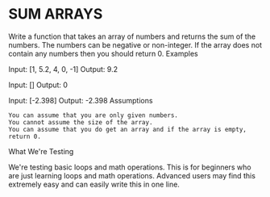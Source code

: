 # SUM ARRAYS

Write a function that takes an array of numbers and returns the sum of the numbers. The numbers can be negative or non-integer. If the array does not contain any numbers then you should return 0.
Examples

Input: [1, 5.2, 4, 0, -1]
Output: 9.2

Input: []
Output: 0

Input: [-2.398]
Output: -2.398
Assumptions

    You can assume that you are only given numbers.
    You cannot assume the size of the array.
    You can assume that you do get an array and if the array is empty, return 0.

What We're Testing

We're testing basic loops and math operations. This is for beginners who are just learning loops and math operations.
Advanced users may find this extremely easy and can easily write this in one line.

